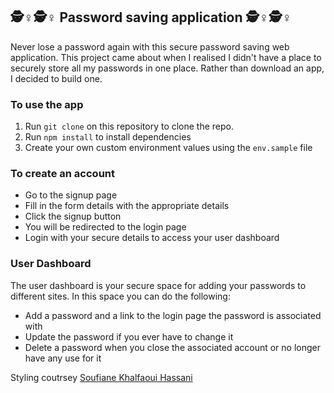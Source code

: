 ## 🕵️‍‍♀️🕵️‍‍♀️ Password saving application 🕵️‍‍♀️🕵️‍‍♀️
Never lose a password again with this secure password saving web application. This project came about when I realised I didn't have a place to securely store all my passwords in one place. Rather than download an app, I decided to build one.

### To use the app
1. Run `git clone` on this repository to clone the repo.
2. Run `npm install` to install dependencies
3. Create your own custom environment values using the `env.sample` file

### To create an account
- Go to the signup page
- Fill in the form details with the appropriate details
- Click the signup button
- You will be redirected to the login page
- Login with your secure details to access your user dashboard

### User Dashboard

The user dashboard is your secure space for adding your passwords to different sites. In this space you can do the following:
- Add a password and a link to the login page the password is associated with
- Update the password if you ever have to change it
- Delete a password when you close the associated account or no longer have any use for it

Styling coutrsey [Soufiane Khalfaoui Hassani](https://codepen.io/soufiane-khalfaoui-hassani/pen/LYpPWda)
